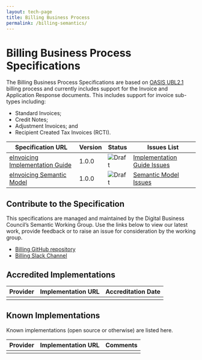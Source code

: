 ```yaml
---
layout: tech-page
title: Billing Business Process
permalink: /billing-semantics/
---
```


# Billing Business Process Specifications

The Billing Business Process Specifications are based on [OASIS UBL2.1](http://docs.oasis-open.org/ubl/UBL-2.1.html) billing process and currently includes support for the Invoice and Application Response documents.  This includes support for invoice sub-types including:

+ Standard Invoices;
+ Credit Notes;
+ Adjustment Invoices; and 
+ Recipient Created Tax Invoices (RCTI).

| Specification URL | Version | Status | Issues List |
| ----------------- | ------  | ------ | ----------- |
| [eInvoicing Implementation Guide](http://tba.com.au) | 1.0.0 | ![Draft](http://rfc.unprotocols.org/spec:2/COSS/draft.svg) | [Implementation Guide Issues](https://github.com/Digital-Business-Council/Billing-Business-Process/issues)  |
| [eInvoicing Semantic Model](http://tba.com.au) | 1.0.0 | ![Draft](http://rfc.unprotocols.org/spec:2/COSS/draft.svg) | [Semantic Model Issues](https://github.com/Digital-Business-Council/Billing-Business-Process/issues)  |

## Contribute to the Specification
This specifications are managed and maintained by the Digital Business Council’s Semantic Working Group. Use the links below to view our latest work, provide feedback or to raise an issue for consideration by the working group.

* [Billing GitHub repository](https://github.com/Digital-Business-Council/Billing-Business-Process)
* [Billing Slack Channel](https://tba)
## Accredited Implementations

|Provider|Implementation URL|Accreditation Date|
|--------|------------------|--------|
| | | |

## Known Implementations

Known implementations (open source or otherwise) are listed here. 

|Provider|Implementation URL|Comments|
|--------|------------------|--------|
|  |  |  |

